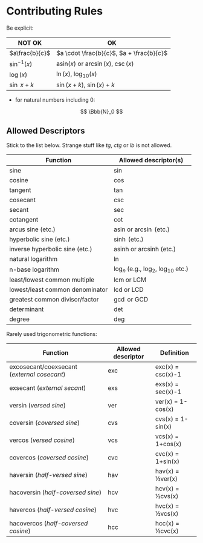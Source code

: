 # Contributing Rules

Be explicit:

| NOT OK | OK |
|--|--|
| $a\frac{b}{c}$ | $a \cdot \frac{b}{c}$, $a + \frac{b}{c}$ |
| $\sin^{-1}(x)$ | $\text{asin}(x)$ or $\arcsin(x)$, $\csc(x)$ |
| $\log(x)$ | $\ln(x)$, $\log_{10}(x)$ |
| $\sin \ x+k$ | $\sin(x+k)$, $\sin(x)+k$ |

- for natural numbers including 0:

$$
\Bbb{N}_0
$$



## Allowed Descriptors

Stick to the list below. Strange stuff like _tg_, _ctg_ or _lb_ is not allowed.

| Function | Allowed descriptor(s) |
|--|--|
| sine | $\sin$ |
| cosine | $\cos$ |
| tangent | $\tan$ |
| cosecant | $\csc$ |
| secant | $\sec$ |
| cotangent | $\cot$ |
| arcus sine (etc.) | $\text{asin}$ or $\arcsin$ (etc.) |
| hyperbolic sine (etc.) | $\sinh$ (etc.) |
| inverse hyperbolic sine (etc.) | $\text{asinh}$ or $\text{arcsinh}$ (etc.) |
| natural logarithm | $\ln$ |
| n-base logarithm | $\log_n$ (e.g., $\log_2$, $\log_{10}$ etc.) |
| least/lowest common multiple | $\text{lcm}$ or $\text{LCM}$ |
| lowest/least common denominator | $\text{lcd}$ or $\text{LCD}$ |
| greatest common divisor/factor | $\gcd$ or $\text{GCD}$ |
| determinant | $\det$ |
| degree | $\deg$ |

Rarely used trigonometric functions:

| Function | Allowed descriptor | Definition |
|--|--|--|
| excosecant/coexsecant (_external cosecant_) | exc | exc(x) = csc(x)-1 |
| exsecant (_external secant_) | exs | exs(x) = sec(x)-1 |
| versin (_versed sine_) | ver | ver(x) = 1-cos(x) |
| coversin (_coversed sine_) | cvs | cvs(x) = 1-sin(x) |
| vercos (_versed cosine_) | vcs | vcs(x) = 1+cos(x) |
| covercos (_coversed cosine_) | cvc | cvc(x) = 1+sin(x) |
| haversin (_half-versed sine_) | hav | hav(x) = ½ver(x) |
| hacoversin (_half-coversed sine_) | hcv | hcv(x) = ½cvs(x) |
| havercos (_half-versed cosine_) | hvc | hvc(x) = ½vcs(x) |
| hacovercos (_half-coversed cosine_) | hcc | hcc(x) = ½cvc(x) |



